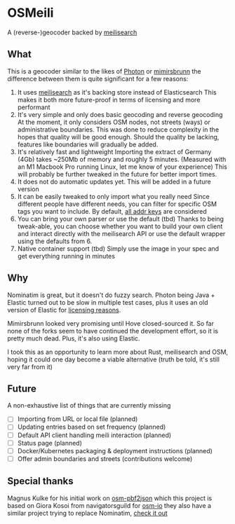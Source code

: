 # OSMeili

A (reverse-)geocoder backed by [meilisearch](https://www.meilisearch.com/)

## What

This is a geocoder similar to the likes of [Photon](https://github.com/komoot) or [mimirsbrunn](https://github.com/Qwant/mimirsbrunn)
the difference between them is quite significant for a few reasons:

1. It uses [meilisearch](https://www.meilisearch.com/) as it's backing store instead of Elasticsearch
This makes it both more future-proof in terms of licensing and more performant
2. It's very simple and only does basic geocoding and reverse geocoding
At the moment, it only considers OSM nodes, not streets (ways) or administrative boundaries.
This was done to reduce complexity in the hopes that quality will be good enough.
Should the quality be lacking, features like boundaries will gradually be added.
3. It's relatively fast and lightweight
Importing the extract of Germany (4Gb) takes ~250Mb of memory and roughly 5 minutes.
(Measured with an M1 Macbook Pro running Linux, let me know of your experience)
This will probably be further tweaked in the future for better import times.
4. It does not do automatic updates yet. This will be added in a future version
5. It can be easily tweaked to only import what you really need
Since different people have different needs, you can filter for specific OSM tags you want to include.
By default, [all addr keys](https://wiki.openstreetmap.org/wiki/Key:addr:*) are considered
6. You can bring your own parser or use the default (tbd)
Thanks to being tweak-able, you can choose whether you want to build your own client and interact directly
with the meilisearch API or use the default wrapper using the defaults from 6.
7. Native container support (tbd)
Simply use the image in your spec and get everything running in minutes

## Why

Nominatim is great, but it doesn't do fuzzy search. Photon being Java + Elastic turned out to be slow
in multiple test cases, plus it uses an old version of Elastic for [licensing reasons](https://github.com/komoot/photon/issues/285).

Mimirsbrunn looked very promising until Hove closed-sourced it. So far none of the forks seem to have continued
the development effort, so it is pretty much dead. Plus, it's also using Elastic.

I took this as an opportunity to learn more about Rust, meilisearch and OSM, hoping it could one day become
a viable alternative (truth be told, it's still very far from it)

## Future
A non-exhaustive list of things that are currently missing

- [ ] Importing from URL or local file (planned)
- [ ] Updating entries based on set frequency (planned)
- [ ] Default API client handling meili interaction (planned)
- [ ] Status page (planned)
- [ ] Docker/Kubernetes packaging & deployment instructions (planned)
- [ ] Offer admin boundaries and streets (contributions welcome)

## Special thanks
Magnus Kulke for his initial work on [osm-pbf2json](https://github.com/mkulke/osm-pbf2json) which this project is based on
Giora Kosoi from navigatorsguild for [osm-io](https://github.com/navigatorsguild/osm-io)
they also have a similar project trying to replace Nominatim, [check it out](https://github.com/navigatorsguild/osm-admin)

